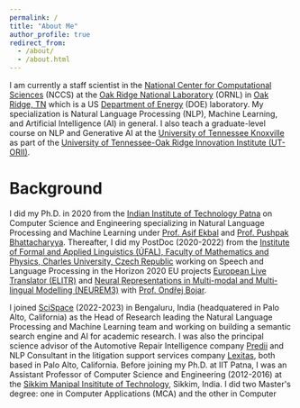 ```yaml
---
permalink: /
title: "About Me"
author_profile: true
redirect_from: 
  - /about/
  - /about.html
---
```


I am currently a staff scientist in the [National Center for Computational Sciences](https://www.ornl.gov/division/nccs) (NCCS) at the [Oak Ridge National Laboratory](https://www.ornl.gov) (ORNL) in [Oak Ridge, TN](https://www.oakridgetn.gov) which is a US [Department of Energy](https://www.energy.gov) (DOE) laboratory. My specialization is Natural Language Processing (NLP), Machine Learning, and Artificial Intelligence (AI) in general. I also teach a graduate-level course on NLP and Generative AI at the [University of Tennessee Knoxville](https://bredesencenter.utk.edu/faculty/tirthankar-ghosal/) as part of the [University of Tennessee-Oak Ridge Innovation Institute (UT-ORII)](https://utorii.com).

Background
======

I did my Ph.D. in 2020 from the [Indian Institute of Technology Patna](https://www.iitp.ac.in) on Computer Science and Engineering specializing in Natural Language Processing and Machine Learning under [Prof. Asif Ekbal](https://ekbalasif.github.io) and [Prof. Pushpak Bhattacharyya](https://www.cse.iitb.ac.in/~pb/). Thereafter, I did my PostDoc (2020-2022) from the [Institute of Formal and Applied Linguistics (ÚFAL), Faculty of Mathematics and Physics, Charles University, Czech Republic](https://ufal.mff.cuni.cz/tirthankar-ghosal) working on Speech and Language Processing in the Horizon 2020 EU projects [European Live Translator (ELITR)](https://elitr.eu) and [Neural Representations in Multi-modal and Multi-lingual Modelling (NEUREM3)](https://ufal.mff.cuni.cz/grants/neurem3) with [Prof. Ondřej Bojar](https://ufal.mff.cuni.cz/ondrej-bojar).

I joined [SciSpace](https://scispace.com) (2022-2023) in Bengaluru, India (headquatered in Palo Alto, California) as the Head of Research leading the Natural Language Processing and Machine Learning team and working on building a semantic search engine and AI for academic research. I was also the principal science advisor of the Automotive Repair Intelligence company [Predii](https://www.predii.com) and NLP Consultant in the litigation support services company [Lexitas](https://www.lexitaslegal.com), both based in Palo Alto, California. Before joining my Ph.D. at IIT Patna, I was an Assistant Professor of Computer Science and Engineering (2012-2016) at the [Sikkim Manipal Insititute of Technology](https://smu.edu.in/smit/), Sikkim, India. I did two Master's degree: one in Computer Applications (MCA) and the other in Computer Science and Engineering (M.Tech.). I am a **gold medalist (University First Rank Holder)** in both my Bachelor's and Master's degree from the [University of North Bengal](https://nbu.ac.in), India.

I currently live in [Knoxville, TN](https://en.wikipedia.org/wiki/Knoxville,_Tennessee) with my wife and daughter. I am originally from [Siliguri](https://en.wikipedia.org/wiki/Siliguri), a city at the foothills of the Himalayas in West Bengal, India. I like travelling (road trips) and exploring new places, cooking spicy Indian food, reading Bengali literature, watching good movies, and above all playing with my little one.

Research
======

I currently work on two broad areas: AI for Science (AI4S) and AI for Operations (AI4Ops). In AI4S, we work on Scientific Hypothesis Generation, training Large Language Models (LLMs) for science (Astrophysics, Material Science, Chemistry), Agentic AI Scientific Discovery in collaboration with several other organizations. Our goal is to support domain scientists in investigating big science problems with AI and Computing. In AI4Ops, my team at ORNL works on several operational problems relevant to ORNL and DOE that includes Hazardous Event Forecasting, High-Risk Property Identification, Proposal Review, Streamlining Activity-Based Work Control, Semantic Information Retrieval and Image Clustering for Neutron Science. The objective of the AI4Ops umbrella projects are to leverage the recent advances in AI to build/enhance internal ORNL/DOE operational capabilities.


